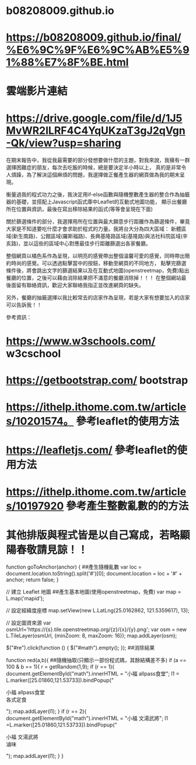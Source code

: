 # b08208009.github.io
# https://b08208009.github.io/final/%E6%9C%9F%E6%9C%AB%E5%91%88%E7%8F%BE.html

# 雲端影片連結
# https://drive.google.com/file/d/1J5MvWR2lLRF4C4YqUKzaT3gJ2qVgn-Qk/view?usp=sharing

在期末報告中，我從我最需要的部分發想要做什麼的主題，對我來說，我擁有一群選擇困難症的朋友，每次去吃飯的時候，總是要決定半小時以上，
真的是非常令人煩躁，為了解決這個麻煩的問題，我選擇做正餐產生器的網頁做為我的期末呈現。

衡量過我的程式功力之後，我決定用if-else函數與隨機整數產生器的整合作為抽籤器的基礎，並搭配上Javascript函式庫中Leaflet的互動式地圖功能，
顯示出餐廳所在位置與資訊，最後在寫出移除結果的函式(等等會呈現在下面)

關於篩選條件的部分，我選擇用所在位置與最大願意步行距離作為篩選條件，畢竟大家是不知道要吃什麼才會求助於程式的力量。我將台大分為四大區域：
新體區域(新生南路)、公館區域(羅斯福路)、長興基隆路區域(基隆路)與法社科院區域(辛亥路)，並以這些的區域中心對應最佳步行距離篩選出各家餐廳。

整個網頁以橘色系作為呈現，以明亮的感覺帶出整個溫馨可愛的感覺，同時帶出簡約時尚的感覺。可以透過點擊當中的按鈕，移動至網頁的不同地方，
點擊完篩選條件後，將會跳出文字的篩選結果以及在互動式地圖(openstreetmap，免費)點出餐廳的位置，之後可以藉由消除結果把不滿意的餐廳消除掉！！！
在整個網站最後面留有聯絡資訊，歡迎大家聯絡我指正並改進網頁的缺失。

另外，餐廳的抽籤選擇以我比較常去的店家作為呈現，若是大家有想要加入的店家可以告訴我！！


參考資訊：
# https://www.w3schools.com/  w3cschool
# https://getbootstrap.com/   bootstrap
# https://ithelp.ithome.com.tw/articles/10201574。 參考leaflet的使用方法
# https://leafletjs.com/ 參考leaflet的使用方法
# https://ithelp.ithome.com.tw/articles/10197920  參考產生整數亂數的的方法
# 其他排版與程式皆是以自己寫成，若略顯陽春敬請見諒！！

function goToAnchor(anchor) {                            ##產生隨機亂數
  var loc = document.location.toString().split('#')[0];
  document.location = loc + '#' + anchor;
  return false;
}                                                        


// 建立 Leaflet 地圖                                      ##產生基本地圖(使用openstreetmap，免費)
var map = L.map('mapid');
  
// 設定經緯度座標
map.setView(new L.LatLng(25.0162862, 121.5359617), 13);

// 設定圖資來源
var osmUrl='https://{s}.tile.openstreetmap.org/{z}/{x}/{y}.png';
var osm = new L.TileLayer(osmUrl, {minZoom: 8, maxZoom: 16});
map.addLayer(osm);



$("#re").click(function () {
  $("#math").empty();
});                                                        ##消除結果



function red(a,b){                                         ##隨機抽取(只顯示一部份程式碼，其餘結構差不多)
  if (a == 100 & b == 1){
    r = getRandom(1,9);
    if (r == 1){
      document.getElementById("math").innerHTML = "小福 allpass食堂";
      l1 = L.marker([25.01860,121.53733]).bindPopup("<p>小福 allpass食堂<br>各式定食</p>");
      map.addLayer(l1);
    }
    if (r == 2){
      document.getElementById("math").innerHTML = "小福 文湯武將";
      l1 =L.marker([25.01860,121.53733]).bindPopup("<p>小福 文湯武將<br>滷味</p>");
      map.addLayer(l1);
    }
    }
    
    

